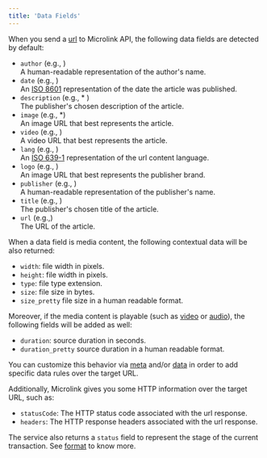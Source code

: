 ```yaml
---
title: 'Data Fields'
--- 
```


When you send a [url](/docs/api/parameters/url) to Microlink API, the following data fields are detected by default:

- `author` (e.g., <Type children="'SpaceX'"/>)<br/>
  A human-readable representation of the author's name.
- `date` (e.g., <Type children='2018-01-24T18:39:47.000Z'/>)<br/>
  An [ISO 8601](https://en.wikipedia.org/wiki/ISO_8601) representation of the date the article was published.
- `description` (e.g., <Type children="'First static fire test of Falcon Heavy…'"/>* )<br/>
  The publisher's chosen description of the article.
- `image` (e.g., <Type children="https://cdn.instagram.com/…/171196260320789.jpg"/>*)<br/>
  An image URL that best represents the article.
- `video` (e.g., <Type children="'https://cdn.instagram.com/…/26867070.mp4'"/>)<br/>
  A video URL that best represents the article.
- `lang` (e.g., <Type children="en"/>)<br/>
  An [ISO 639-1](https://en.wikipedia.org/wiki/ISO_639-1) representation of the url content language.
- `logo` (e.g., <Type children="'https://logo.clearbit.com/instagram.com'"/>)<br/>
  An image URL that best represents the publisher brand.
- `publisher` (e.g., <Type children="'Instagram'"/>)<br/>
  A human-readable representation of the publisher's name.
- `title` (e.g., <Type children="'Manufactures and Launches Advanced Rockets and Spacecraft'"/>)<br/>
  The publisher's chosen title of the article.
- `url` (e.g.,<Type children="'https://instagram.com/p/BeV6tOhFUor'"/>)<br/>
  The URL of the article.

When a data field is media content, the following contextual data will be also returned:

  - `width`: file width in pixels.
  - `height`: file width in pixels.
  - `type`: file type extension.
  - `size`: file size in bytes.
  - `size_pretty` file size in a human readable format.

Moreover, if the media content is playable (such as [video](/docs/api/parameters/video) or [audio](/docs/api/parameters/audio)), the following fields will be added as well:

  - `duration`: source duration in seconds.
  - `duration_pretty` source duration in a human readable format.

You can customize this behavior via [meta](/docs/api/parameters/meta) and/or [data](/docs/api/parameters/data) in order to add specific data rules over the target URL.

Additionally, Microlink gives you some HTTP information over the target URL, such as:

  - `statusCode`: The HTTP status code associated with the url response.
  - `headers`: The HTTP response headers associated with the url response.

The service also returns a `status` field to represent the stage of the current transaction. See [format](/docs/api/basics/format) to know more.
